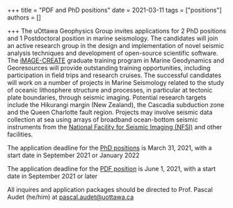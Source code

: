 +++
title = "PDF and PhD positions"
date = 2021-03-11
tags = ["positions"]
authors = []

+++
The uOttawa Geophysics Group invites applications for 2 PhD positions and 1 Postdoctoral position in marine seismology. The candidates will join an active research group in the design and implementation of novel seismic analysis techniques and development of open-source scientific software. The [iMAGE-CREATE](https://image-create.ca) graduate training program in Marine Geodynamics and Georesources will provide outstanding training opportunities, including participation in field trips and research cruises. The successful candidates will work on a number of projects in Marine Seismology related to the study of oceanic lithosphere structure and processes, in particular at tectonic plate boundaries, through seismic imaging. Potential research targets include the Hikurangi margin (New Zealand), the Cascadia subduction zone and the Queen Charlotte fault region. Projects may involve seismic data collection at sea using arrays of broadband ocean-bottom seismic instruments from the [National Facility for Seismic Imaging (NFSI)](http://www.nfsi.ca) and other facilities.

The application deadline for the [PhD positions](/files/Advertisement_PhD_2021.pdf) is March 31, 2021, with a start date in September 2021 or January 2022

The application deadline for the [PDF position](/files/Advertisement_PDF_2021.pdf) is June 1, 2021, with a start date in September 2021 or later

All inquires and application packages should be directed to Prof. Pascal Audet (he/him) at pascal.audet@uottawa.ca
<!-- ![Northern Cascadia](/img/posts/F1.large.jpg) -->